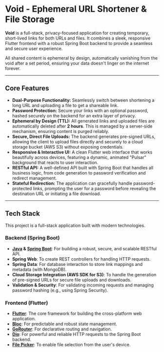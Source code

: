 # Void - Ephemeral URL Shortener & File Storage

**Void** is a full-stack, privacy-focused application for creating temporary, short-lived links for both URLs and files. It combines a sleek, responsive Flutter frontend with a robust Spring Boot backend to provide a seamless and secure user experience.

All shared content is ephemeral by design, automatically vanishing from the void after a set period, ensuring your data doesn't linger on the internet forever.

---

## Core Features

- **Dual-Purpose Functionality:** Seamlessly switch between shortening a long URL and uploading a file to get a shareable link.
- **Password Protection:** Secure your links with an optional password, hashed securely on the backend for an extra layer of privacy.
- **Ephemeral by Design (TTL):** All generated links and uploaded files are automatically deleted after **2 hours**. This is managed by a server-side mechanism, ensuring content is purged reliably.
- **Secure, Direct File Uploads:** The backend generates pre-signed URLs, allowing the client to upload files directly and securely to a cloud storage bucket (AWS S3) without exposing credentials.
- **Responsive & Interactive UI:** A clean Flutter web interface that works beautifully across devices, featuring a dynamic, animated "Pulsar" background that reacts to user interaction.
- **RESTful API:** A well-defined API built with Spring Boot that handles all business logic, from code generation to password verification and redirect management.
- **Stateful Redirection:** The application can gracefully handle password-protected links, prompting the user for a password before revealing the destination URL or initiating a file download.

---

## Tech Stack

This project is a full-stack application built with modern technologies.

### Backend (Spring Boot)

- **[Java](https://www.java.com/) & [Spring Boot](https://spring.io/projects/spring-boot)**: For building a robust, secure, and scalable RESTful API.
- **Spring Web**: To create REST controllers for handling HTTP requests.
- **Spring Data**: For database interaction to store link mappings and metadata (with MongoDB).
- **Cloud Storage Integration (AWS SDK for S3)**: To handle the generation of pre-signed URLs for secure file uploads and downloads.
- **Validation & Security**: For validating incoming requests and managing password hashing (e.g., using Spring Security).

### Frontend (Flutter)

- **[Flutter](https://flutter.dev/)**: The core framework for building the cross-platform web application.
- **[Bloc](https://bloclibrary.dev/)**: For predictable and robust state management.
- **[GoRouter](https://pub.dev/packages/go_router)**: For declarative routing and navigation.
- **[Dio](https://pub.dev/packages/dio)**: For powerful and reliable HTTP requests to the Spring Boot backend.
- **[File Picker](https://pub.dev/packages/file_picker)**: To enable file selection from the user's device.
